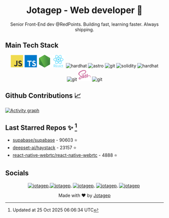 <div>
<h1 align="center">Jotagep - Web developer 🧢</h1>

<p align="center">Senior Front-End dev @RedPoints. Building fast, learning faster. Always shipping.</p>

## Main Tech Stack

<p align="center">
  <img src="https://raw.githubusercontent.com/devicons/devicon/master/icons/javascript/javascript-original.svg" alt="javascript" width="40" height="40"/>
  <img src="https://raw.githubusercontent.com/devicons/devicon/master/icons/typescript/typescript-original.svg" alt="typescript" width="40" height="40"/>
  <img src="https://raw.githubusercontent.com/devicons/devicon/master/icons/nodejs/nodejs-original.svg" alt="nodejs" width="40" height="40"/>
  <img src="https://raw.githubusercontent.com/devicons/devicon/master/icons/react/react-original-wordmark.svg" alt="react" width="40" height="40"/>
  <img src="https://www.vectorlogo.zone/logos/graphql/graphql-icon.svg" alt="hardhat" width="40" height="40"/>
  <img src="https://astro.build/assets/press/logomark-light.svg" alt="astro" width="40" height="40"/>
  <img src="https://upload.vectorlogo.zone/logos/nextjs/images/2d3864ef-00e0-4026-ab1d-30e4a98e2899.svg" alt="git" width="60" height="40"/>
  <img src="https://upload.wikimedia.org/wikipedia/commons/9/98/Solidity_logo.svg" alt="solidity" width="40" height="40"/>
  <img src="https://icon.icepanel.io/Technology/svg/Hardhat.svg" alt="hardhat" width="auto" height="40"/>
  <img src="https://www.vectorlogo.zone/logos/tailwindcss/tailwindcss-icon.svg" alt="git" width="40" height="40"/>
  <img src="https://raw.githubusercontent.com/devicons/devicon/master/icons/sass/sass-original.svg" alt="sass" width="40" height="40"/>
  <img src="https://www.vectorlogo.zone/logos/git-scm/git-scm-icon.svg" alt="git" width="40" height="40"/>
</p>

## Github Contributions 📈

[![Activity graph](https://github-readme-activity-graph.vercel.app/graph?username=jotagep&theme=xcode&hide_border=true)](https://github.com/ashutosh00710/github-readme-activity-graph)

## Last Starred Repos ✨ [^1]

- [supabase/supabase](https://github.com/supabase/supabase) - 90603 ⭐️
- [deepset-ai/haystack](https://github.com/deepset-ai/haystack) - 23157 ⭐️
- [react-native-webrtc/react-native-webrtc](https://github.com/react-native-webrtc/react-native-webrtc) - 4888 ⭐️

## Socials

<p align="center">
   <a href="https://www.youtube.com/channel/UCfEnVdbamDIjezK-22kXC9Q" target="blank" style="margin-right: 4px, text-decoration: none">
    <img align="center" src="https://cdn.jsdelivr.net/npm/simple-icons@3.0.1/icons/youtube.svg" alt="jotagep" height="24px" width="24px" />
  </a>
  <a href="https://twitter.com/jotagep_dev" target="blank" style="margin-right: 4px">
    <img align="center" src="https://cdn.jsdelivr.net/npm/simple-icons@3.0.1/icons/twitter.svg" alt="jotagep" height="24px" width="24px" />
  </a>
  <a href="https://jotagep.com" target="blank" style="margin-right: 4px">
    <img align="center" src="https://cdn.icon-icons.com/icons2/1678/PNG/512/wondicon-ui-free-website_111210.png" alt="jotagep" height="24px" width="24px" />
  </a>
  <a href="https://instagram.com/jotagep" target="blank" style="margin-right: 4px">
    <img align="center" src="https://cdn.jsdelivr.net/npm/simple-icons@3.0.1/icons/instagram.svg" alt="jotagep" height="24px" width="24px" />
  </a>
  <a href="https://linkedin.com/in/jotagep" target="blank" style="margin-right: 4px">
    <img align="center" src="https://cdn.jsdelivr.net/npm/simple-icons@3.0.1/icons/linkedin.svg" alt="jotagep" height="24px" width="24px" />
  </a>
</p>

<div align="center" class="mt-4">
<p style="margin-bottom: 2px">Made with ❤️ by <a href="https://jotagep.com" style="text-decoration: none, font-weight: bold" target="blank">Jotagep</a></p>
</div>

[^1]: Updated at 25 Oct 2025 06:06:34 UTC
